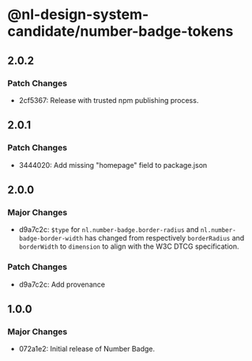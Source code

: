 # @nl-design-system-candidate/number-badge-tokens

## 2.0.2

### Patch Changes

- 2cf5367: Release with trusted npm publishing process.

## 2.0.1

### Patch Changes

- 3444020: Add missing "homepage" field to package.json

## 2.0.0

### Major Changes

- d9a7c2c: `$type` for `nl.number-badge.border-radius` and `nl.number-badge-border-width` has changed from respectively `borderRadius` and `borderWidth` to `dimension` to align with the W3C DTCG specification.

### Patch Changes

- d9a7c2c: Add provenance

## 1.0.0

### Major Changes

- 072a1e2: Initial release of Number Badge.
